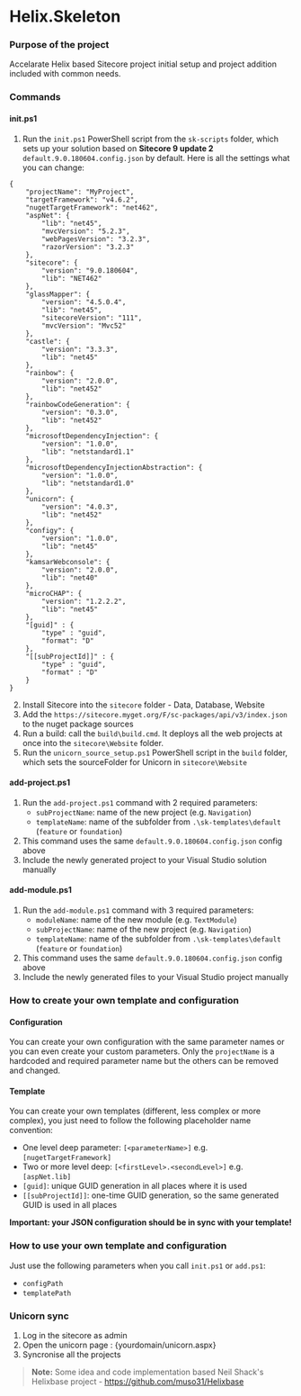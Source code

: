 # Helix.Skeleton

### Purpose of the project
Accelarate Helix based Sitecore project initial setup and project addition included with common needs.

### Commands
#### init.ps1
 1. Run the `init.ps1` PowerShell script from the `sk-scripts` folder, which sets up your solution based on **Sitecore 9 update 2** `default.9.0.180604.config.json` by default. Here is all the settings what you can change:
```
{
    "projectName": "MyProject",
    "targetFramework": "v4.6.2",
    "nugetTargetFramework": "net462",
    "aspNet": {
        "lib": "net45",
        "mvcVersion": "5.2.3",
        "webPagesVersion": "3.2.3",
        "razorVersion": "3.2.3"
    },
    "sitecore": {
        "version": "9.0.180604",
        "lib": "NET462"
    },
    "glassMapper": {
        "version": "4.5.0.4",
        "lib": "net45",
        "sitecoreVersion": "111",
        "mvcVersion": "Mvc52"
    },
    "castle": {
        "version": "3.3.3",
        "lib": "net45"
    },
    "rainbow": {
        "version": "2.0.0",
        "lib": "net452"
    },
    "rainbowCodeGeneration": {
        "version": "0.3.0",
        "lib": "net452"
    },
    "microsoftDependencyInjection": {
        "version": "1.0.0",
        "lib": "netstandard1.1"
    },
    "microsoftDependencyInjectionAbstraction": {
        "version": "1.0.0",
        "lib": "netstandard1.0"
    },
    "unicorn": {
        "version": "4.0.3",
        "lib": "net452"
    },
    "configy": {
        "version": "1.0.0",
        "lib": "net45"
    },
    "kamsarWebconsole": {
        "version": "2.0.0",
        "lib": "net40"
    },
    "microCHAP": {
        "version": "1.2.2.2",
        "lib": "net45"
    },
    "[guid]" : {
        "type" : "guid",
        "format": "D"
    },
    "[[subProjectId]]" : {
        "type" : "guid",
        "format" : "D"
    }
}
```
 2. Install Sitecore into the `sitecore` folder - Data, Database, Website
 3. Add the `https://sitecore.myget.org/F/sc-packages/api/v3/index.json` to the nuget package sources
 4. Run a build: call the `build\build.cmd`. It deploys all the web projects at once into the `sitecore\Website` folder.
 5. Run the `unicorn_source_setup.ps1` PowerShell script in the `build` folder, which sets the sourceFolder for Unicorn in `sitecore\Website`

#### add-project.ps1
 1. Run the `add-project.ps1` command with 2 required parameters:
    - `subProjectName`: name of the new project (e.g. `Navigation`)
    - `templateName`: name of the subfolder from `.\sk-templates\default` (`feature` or `foundation`)
 2. This command uses the same `default.9.0.180604.config.json` config above
 3. Include the newly generated project to your Visual Studio solution manually

#### add-module.ps1
 1. Run the `add-module.ps1` command with 3 required parameters:
    - `moduleName`: name of the new module (e.g. `TextModule`)
    - `subProjectName`: name of the new project (e.g. `Navigation`)
    - `templateName`: name of the subfolder from `.\sk-templates\default` (`feature` or `foundation`)
 2. This command uses the same `default.9.0.180604.config.json` config above
 3. Include the newly generated files to your Visual Studio project manually

### How to create your own template and configuration
#### Configuration
You can create your own configuration with the same parameter names or you can even create your custom parameters.
Only the `projectName` is a hardcoded and required parameter name but the others can be removed and changed.
#### Template
You can create your own templates (different, less complex or more complex), you just need to follow the following placeholder name convention:
- One level deep parameter: `[<parameterName>]` e.g. `[nugetTargetFramework]`
- Two or more level deep: `[<firstLevel>.<secondLevel>]` e.g. `[aspNet.lib]`
- `[guid]`: unique GUID generation in all places where it is used
- `[[subProjectId]]`: one-time GUID generation, so the same generated GUID is used in all places

**Important: your JSON configuration should be in sync with your template!**

### How to use your own template and configuration
Just use the following parameters when you call `init.ps1` or `add.ps1`:
- `configPath`
- `templatePath`
### Unicorn sync
 1. Log in the sitecore as admin
 2. Open the unicorn page : {yourdomain/unicorn.aspx}
 3. Syncronise all the projects

> **Note:** Some idea and code implementation based Neil Shack's Helixbase project - https://github.com/muso31/Helixbase 